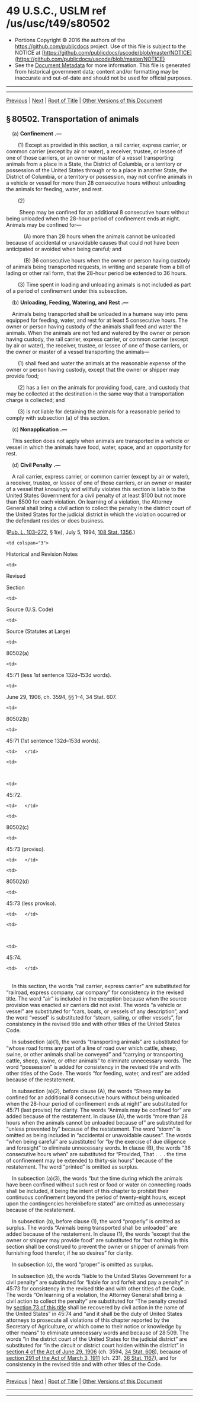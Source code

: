 ---
---

# 49 U.S.C., USLM ref /us/usc/t49/s80502

* Portions Copyright © 2016 the authors of the https://github.com/publicdocs project.
  Use of this file is subject to the NOTICE at [https://github.com/publicdocs/uscode/blob/master/NOTICE](https://github.com/publicdocs/uscode/blob/master/NOTICE)
* See the [Document Metadata](././../../../../..//README.md) for more information.
  This file is generated from historical government data; content and/or formatting may be inaccurate and out-of-date and should not be used for official purposes.

----------
----------

[Previous](./../../../../..//us/usc/t49/stX/ch805/m__us_usc_t49_s80501.md) | [Next](./../../../../..//us/usc/t49/stX/ch805/m__us_usc_t49_s80503.md) | [Root of Title](./../../../../../) | [Other Versions of this Document](https://publicdocs.github.io/go/links?ns=uslm&ref=%2Fus%2Fusc%2Ft49%2Fs80502)

## § 80502. Transportation of animals

    (a)  __Confinement__  __.—__ 

        (1) Except as provided in this section, a rail carrier, express carrier, or common carrier (except by air or water), a receiver, trustee, or lessee of one of those carriers, or an owner or master of a vessel transporting animals from a place in a State, the District of Columbia, or a territory or possession of the United States through or to a place in another State, the District of Columbia, or a territory or possession, may not confine animals in a vehicle or vessel for more than 28 consecutive hours without unloading the animals for feeding, water, and rest.

        (2)

         Sheep may be confined for an additional 8 consecutive hours without being unloaded when the 28-hour period of confinement ends at night. Animals may be confined for—

            (A) more than 28 hours when the animals cannot be unloaded because of accidental or unavoidable causes that could not have been anticipated or avoided when being careful; and

            (B) 36 consecutive hours when the owner or person having custody of animals being transported requests, in writing and separate from a bill of lading or other rail form, that the 28-hour period be extended to 36 hours.

        (3) Time spent in loading and unloading animals is not included as part of a period of confinement under this subsection.

    (b)  __Unloading, Feeding, Watering, and Rest__  __.—__ 

    Animals being transported shall be unloaded in a humane way into pens equipped for feeding, water, and rest for at least 5 consecutive hours. The owner or person having custody of the animals shall feed and water the animals. When the animals are not fed and watered by the owner or person having custody, the rail carrier, express carrier, or common carrier (except by air or water), the receiver, trustee, or lessee of one of those carriers, or the owner or master of a vessel transporting the animals—

        (1) shall feed and water the animals at the reasonable expense of the owner or person having custody, except that the owner or shipper may provide food;

        (2) has a lien on the animals for providing food, care, and custody that may be collected at the destination in the same way that a transportation charge is collected; and

        (3) is not liable for detaining the animals for a reasonable period to comply with subsection (a) of this section.

    (c)  __Nonapplication__  __.—__ 

    This section does not apply when animals are transported in a vehicle or vessel in which the animals have food, water, space, and an opportunity for rest.

    (d)  __Civil Penalty__  __.—__ 

    A rail carrier, express carrier, or common carrier (except by air or water), a receiver, trustee, or lessee of one of those carriers, or an owner or master of a vessel that knowingly and willfully violates this section is liable to the United States Government for a civil penalty of at least $100 but not more than $500 for each violation. On learning of a violation, the Attorney General shall bring a civil action to collect the penalty in the district court of the United States for the judicial district in which the violation occurred or the defendant resides or does business.

([Pub. L. 103–272][/us/pl/103/272], § 1(e), July 5, 1994, [108 Stat. 1356][/us/stat/108/1356].)

<table>

  <tr>

    <td colspan="3"> 

Historical and Revision Notes  </td>

  </tr>

  <tr>

    <td> 

Revised

Section  </td>

    <td> 

Source (U.S. Code)  </td>

    <td> 

Source (Statutes at Large)  </td>

  </tr>

  <tr>

    <td> 

80502(a)  </td>

    <td> 

45:71 (less 1st sentence 132d–153d words).  </td>

    <td> 

June 29, 1906, ch. 3594, §§ 1–4, 34 Stat. 607.  </td>

  </tr>

  <tr>

    <td> 

80502(b)  </td>

    <td> 

45:71 (1st sentence 132d–153d words).  </td>

    <td>   </td>

  </tr>

  <tr>

    <td> 

   </td>

    <td> 

45:72.  </td>

    <td>   </td>

  </tr>

  <tr>

    <td> 

80502(c)  </td>

    <td> 

45:73 (proviso).  </td>

    <td>   </td>

  </tr>

  <tr>

    <td> 

80502(d)  </td>

    <td> 

45:73 (less proviso).  </td>

    <td>   </td>

  </tr>

  <tr>

    <td> 

   </td>

    <td> 

45:74.  </td>

    <td>   </td>

  </tr>

</table>

    In this section, the words “rail carrier, express carrier” are substituted for “railroad, express company, car company” for consistency in the revised title. The word “air” is included in the exception because when the source provision was enacted air carriers did not exist. The words “a vehicle or vessel” are substituted for “cars, boats, or vessels of any description”, and the word “vessel” is substituted for “steam, sailing, or other vessels”, for consistency in the revised title and with other titles of the United States Code.

    In subsection (a)(1), the words “transporting animals” are substituted for “whose road forms any part of a line of road over which cattle, sheep, swine, or other animals shall be conveyed” and “carrying or transporting cattle, sheep, swine, or other animals” to eliminate unnecessary words. The word “possession” is added for consistency in the revised title and with other titles of the Code. The words “for feeding, water, and rest” are added because of the restatement.

    In subsection (a)(2), before clause (A), the words “Sheep may be confined for an additional 8 consecutive hours without being unloaded when the 28-hour period of confinement ends at night” are substituted for 45:71 (last proviso) for clarity. The words “Animals may be confined for” are added because of the restatement. In clause (A), the words “more than 28 hours when the animals cannot be unloaded because of” are substituted for “unless prevented by” because of the restatement. The word “storm” is omitted as being included in “accidental or unavoidable causes”. The words “when being careful” are substituted for “by the exercise of due diligence and foresight” to eliminate unnecessary words. In clause (B), the words “36 consecutive hours when” are substituted for “Provided, That . . . the time of confinement may be extended to thirty-six hours” because of the restatement. The word “printed” is omitted as surplus.

    In subsection (a)(3), the words “but the time during which the animals have been confined without such rest or food or water on connecting roads shall be included, it being the intent of this chapter to prohibit their continuous confinement beyond the period of twenty-eight hours, except upon the contingencies hereinbefore stated” are omitted as unnecessary because of the restatement.

    In subsection (b), before clause (1), the word “properly” is omitted as surplus. The words “Animals being transported shall be unloaded” are added because of the restatement. In clause (1), the words “except that the owner or shipper may provide food” are substituted for “but nothing in this section shall be construed to prevent the owner or shipper of animals from furnishing food therefor, if he so desires” for clarity.

    In subsection (c), the word “proper” is omitted as surplus.

    In subsection (d), the words “liable to the United States Government for a civil penalty” are substituted for “liable for and forfeit and pay a penalty” in 45:73 for consistency in the revised title and with other titles of the Code. The words “On learning of a violation, the Attorney General shall bring a civil action to collect the penalty” are substituted for “The penalty created by [section 73 of this title][/us/usc/t49/s73] shall be recovered by civil action in the name of the United States” in 45:74 and “and it shall be the duty of United States attorneys to prosecute all violations of this chapter reported by the Secretary of Agriculture, or which come to their notice or knowledge by other means” to eliminate unnecessary words and because of 28:509. The words “in the district court of the United States for the judicial district” are substituted for “in the circuit or district court holden within the district” in [section 4 of the Act of June 29, 1906][/us/act/1906-06-29/s4] (ch. 3594, [34 Stat. 608][/us/stat/34/608]), because of [section 291 of the Act of March 3, 1911][/us/act/1911-03-03/s291] (ch. 231, [36 Stat. 1167][/us/stat/36/1167]), and for consistency in the revised title and with other titles of the Code.

----------

[Previous](./../../../../..//us/usc/t49/stX/ch805/m__us_usc_t49_s80501.md) | [Next](./../../../../..//us/usc/t49/stX/ch805/m__us_usc_t49_s80503.md) | [Root of Title](./../../../../../) | [Other Versions of this Document](https://publicdocs.github.io/go/links?ns=uslm&ref=%2Fus%2Fusc%2Ft49%2Fs80502)

----------
----------

[/us/pl/103/272]: https://publicdocs.github.io/go/links?ns=uslm&ref=%2Fus%2Fpl%2F103%2F272
[/us/stat/108/1356]: https://publicdocs.github.io/go/links?ns=uslm&ref=%2Fus%2Fstat%2F108%2F1356
[/us/usc/t49/s73]: https://publicdocs.github.io/go/links?ns=uslm&ref=%2Fus%2Fusc%2Ft49%2Fs73
[/us/act/1906-06-29/s4]: https://publicdocs.github.io/go/links?ns=uslm&ref=%2Fus%2Fact%2F1906-06-29%2Fs4
[/us/stat/34/608]: https://publicdocs.github.io/go/links?ns=uslm&ref=%2Fus%2Fstat%2F34%2F608
[/us/act/1911-03-03/s291]: https://publicdocs.github.io/go/links?ns=uslm&ref=%2Fus%2Fact%2F1911-03-03%2Fs291
[/us/stat/36/1167]: https://publicdocs.github.io/go/links?ns=uslm&ref=%2Fus%2Fstat%2F36%2F1167


